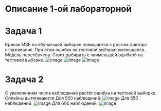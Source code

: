 # Описание 1-ой лабораторной
# Задача 1

Кривая MSE на обучающей выборке повышается с ростом фактора сглаживания. При этом ошибка на тестовой выборке уменьшаеся.  Модель переобучена.
Стоит выбирать с наименьшей ошибкой на тестовой выборке. 
![image](https://user-images.githubusercontent.com/93386717/192026220-992c8461-b218-4642-ae58-a948b74616a0.png)
![image](https://user-images.githubusercontent.com/93386717/192026324-0ccba1f8-8cba-43c4-8ae6-007efa3a551f.png)
![image](https://user-images.githubusercontent.com/93386717/192026449-2456bdfa-9563-457c-9e28-f5de54fcaa60.png)


# Задача 2

С увелечением числа наблюдений растёт ошибка на тестовой выборке. Сплайны вытягиваются
Для 500 наблюдений:
![image](https://user-images.githubusercontent.com/93386717/192026530-2d130665-f6ee-40ee-b80d-4d1538e926f5.png)
Для 550 наблюдений:
![image](https://user-images.githubusercontent.com/93386717/192026588-d1684525-6c51-4b3a-9021-2895508f647c.png)
Для 600 наблюдений:
![image](https://user-images.githubusercontent.com/93386717/192026642-379c7581-3928-4564-a40b-510a17f0b6dd.png)
